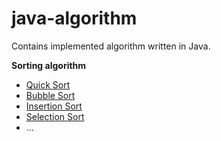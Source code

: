 # java-algorithm
Contains implemented algorithm written in Java.

**Sorting algorithm**
- [Quick Sort](https://github.com/hiwijaya/java-algorithm/blob/master/src/main/java/hiwijaya/algorithm/QuickSort.java)
- [Bubble Sort](https://github.com/hiwijaya/java-algorithm/blob/master/src/main/java/hiwijaya/algorithm/BubbleSort.java)
- [Insertion Sort](https://github.com/hiwijaya/java-algorithm/blob/master/src/main/java/hiwijaya/algorithm/InsertionSort.java)
- [Selection Sort](https://github.com/hiwijaya/java-algorithm/blob/master/src/main/java/hiwijaya/algorithm/SelectionSort.java)
- ...
